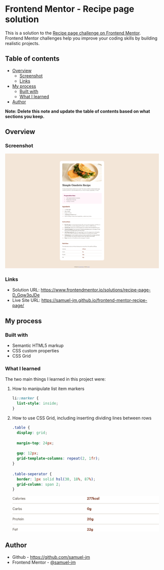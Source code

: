 # Frontend Mentor - Recipe page solution

This is a solution to the [Recipe page challenge on Frontend Mentor](https://www.frontendmentor.io/challenges/recipe-page-KiTsR8QQKm). Frontend Mentor challenges help you improve your coding skills by building realistic projects. 

## Table of contents

- [Overview](#overview)
  - [Screenshot](#screenshot)
  - [Links](#links)
- [My process](#my-process)
  - [Built with](#built-with)
  - [What I learned](#what-i-learned)
- [Author](#author)

**Note: Delete this note and update the table of contents based on what sections you keep.**

## Overview

### Screenshot

![](./screenshot.jpg)

### Links

- Solution URL: https://www.frontendmentor.io/solutions/recipe-page-D_Gqw3qJDe
- Live Site URL: https://samuel-jm.github.io/frontend-mentor-recipe-page/

## My process

### Built with

- Semantic HTML5 markup
- CSS custom properties
- CSS Grid

### What I learned

The two main things I learned in this project were:

1. How to manipulate list item markers
    ```css
    li::marker {
      list-style: inside;
    }
    ```
2. How to use CSS Grid, including inserting dividing lines between rows
    ```css
    .table {
      display: grid;

      margin-top: 24px;

      gap: 12px;
      grid-template-columns: repeat(2, 1fr);
    }

    .table-seperator {
      border: 1px solid hsl(30, 18%, 87%);
      grid-column: span 2;
    }
    ```
    ![](./table.jpg)

## Author

- Github - https://github.com/samuel-jm
- Frontend Mentor - [@samuel-jm](https://www.frontendmentor.io/profile/samuel-jm)